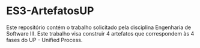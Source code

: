 # ES3-ArtefatosUP

Este repositório contém o trabalho solicitado pela disciplina Engenharia de Software III. Este trabalho visa construir 4 artefatos que correspondem às 4 fases do UP - Unified Process.
